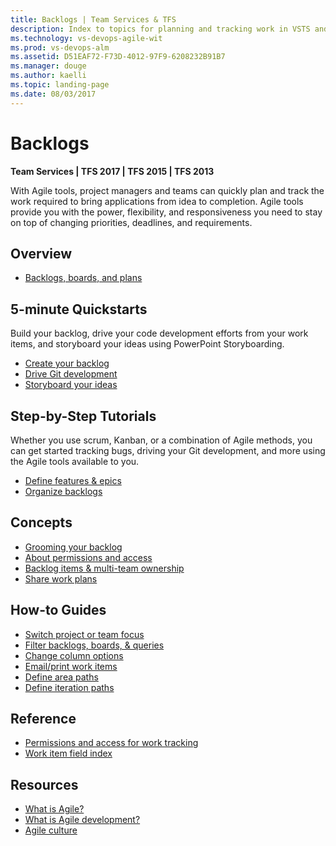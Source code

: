 ```yaml
---
title: Backlogs | Team Services & TFS
description: Index to topics for planning and tracking work in VSTS and and Team Foundation Server (TFS)  
ms.technology: vs-devops-agile-wit
ms.prod: vs-devops-alm
ms.assetid: D51EAF72-F73D-4012-97F9-6208232B91B7
ms.manager: douge
ms.author: kaelli
ms.topic: landing-page 
ms.date: 08/03/2017
---
```


# Backlogs

<b>Team Services | TFS 2017 | TFS 2015 | TFS 2013</b> 

With Agile tools, project managers and teams can quickly plan and track the work required to bring applications from idea to completion. Agile tools provide you with the power, flexibility, and responsiveness you need to stay on top of changing priorities, deadlines, and requirements. 

## Overview  

- [Backlogs, boards, and plans](/vsts/work/backlogs-boards-plans?toc=/vsts/work/backlogs/toc.json)  
 

## 5-minute Quickstarts  

Build your backlog, drive your code development efforts from your work items, and storyboard your ideas using PowerPoint Storyboarding.   

- [Create your backlog](create-your-backlog.md)  
- [Drive Git development](connect-work-items-to-git-dev-ops.md)   
- [Storyboard your ideas](../office/storyboard-your-ideas-using-powerpoint.md)   

## Step-by-Step Tutorials

Whether you use scrum, Kanban, or a combination of Agile methods, you can get started tracking bugs, driving your Git development, and more using the Agile tools available to you. 

- [Define features & epics](define-features-epics.md)
- [Organize backlogs](organize-backlog.md)

## Concepts 
  
- [Grooming your backlog](../concepts/best-practices-product-backlog.md)           
- [About permissions and access](/vsts/work/permissions-access-work-tracking?toc=/vsts/work/backlogs/toc.json) 
- [Backlog items & multi-team ownership](work-multi-team-ownership-backlogs.md) 
- [Share work plans](/vsts/work/track/share-plans?toc=/vsts/work/backlogs/toc.json) 

## How-to Guides

* [Switch project or team focus](/vsts/work/how-to/switch-team-context-work?toc=/vsts/work/backlogs/toc.json)  
* [Filter backlogs, boards, & queries](/vsts/work/how-to/filter-backlog-or-board?toc=/vsts/work/backlogs/toc.json)  
* [Change column options](/vsts/work/how-to/set-column-options?toc=/vsts/work/backlogs/toc.json)   
* [Email/print work items](/vsts/work/how-to/email-work-items?toc=/vsts/work/backlogs/toc.json)    
* [Define area paths](/vsts/work/customize/set-area-paths?toc=/vsts/work/backlogs/toc.json)  
* [Define iteration paths](/vsts/work/customize/set-iteration-paths-sprints?toc=/vsts/work/backlogs/toc.json)    


## Reference   
- [Permissions and access for work tracking](/vsts/work/permissions-access-work-tracking?toc=/vsts/work/backlogs/toc.json) 
- [Work item field index](/vsts/work/guidance/work-item-field?toc=/vsts/work/backlogs/toc.json)    
  
## Resources 
- [What is Agile?](https://www.visualstudio.com/learn/what-is-agile/)   
- [What is Agile development?](https://www.visualstudio.com/learn/what-is-agile-development/)  
- [Agile culture](https://www.visualstudio.com/learn/agile-culture/)  




